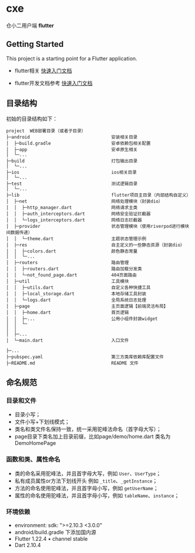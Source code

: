 # cxe

仓小二用户端 **flutter**

## Getting Started

This project is a starting point for a Flutter application.

- flutter相关 [快速入门文档](https://flutter.cn/docs)

- flutter开发文档参考 [快速入门文档](https://book.flutterchina.club/chapter1/flutter_intro.html)



## 目录结构

初始的目录结构如下：

~~~
project  WEB部署目录（或者子目录）
├─android                               安装相关目录
│  ├─build.gradle                       安卓依赖包相关配置
│  ├─app                                安卓原生相关
│  └─...          
├─build                                 打包输出目录
│  └─...          
├─ios                                   ios相关目录
│  └─...          
├─test                                  测试逻辑目录
│  └─...          
├─lib                                   flutter项目主目录（内部结构自定义）
│  ├─net                                网络处理模块（封装dio）
│  │  ├─http_manager.dart               网络请求主类
│  │  ├─auth_interceptors.dart          网络安全验证拦截器
│  │  └─logs_interceptors.dart          网络日志拦截器
│  ├─provider                           状态管理模块（使用riverpod进行模块间数据传递）
│  │  └─theme.dart                      主题状态管理示例
│  ├─res                                自主定义的一些静态资源（封装dio）
│  │  ├─colors.dart                     颜色静态常量
│  │  └─...
│  ├─routers                            路由管理
│  │  ├─routers.dart                    路由加载分发类
│  │  └─not_found_page.dart             404页面路由
│  ├─util                               工具模块
│  │  ├─utils.dart                      自定义各种快捷工具
│  │  ├─local_storage.dart              本地存储工具封装
│  │  └─logs.dart                       全局系统日志处理
│  ├─page                               主页面逻辑【前端灵活布局】
│  │  ├─home.dart                       首页逻辑
│  │  ├─...                             公用小组件封装widget
│  │  └─
│  │
│  ├─...
│  └─main.dart                          入口文件

├─...                
├─pubspec.yaml                          第三方类库依赖库配置文件
├─README.md                             README 文件
~~~


## 命名规范

### 目录和文件

*   目录小写；
*   文件小写+下划线模式；
*   类名和类文件名保持一致，统一采用驼峰法命名（首字母大写）；
*   page目录下类名加上目录前缀，比如page/demo/home.dart 类名为 DemoHomePage

### 函数和类、属性命名
*   类的命名采用驼峰法，并且首字母大写，例如 `User`、`UserType`；
*   私有成员属性or方法下划线开头 例如 `_title`、`_getInstance`；
*   方法的命名使用驼峰法，并且首字母小写，例如 `getUserName`；
*   属性的命名使用驼峰法，并且首字母小写，例如 `tableName`、`instance`；

### 环境依赖
*  environment: sdk: ">=2.10.3 <3.0.0"
*  android/build.gradle 下添加国内源
*  Flutter 1.22.4 • channel stable 
*  Dart 2.10.4


